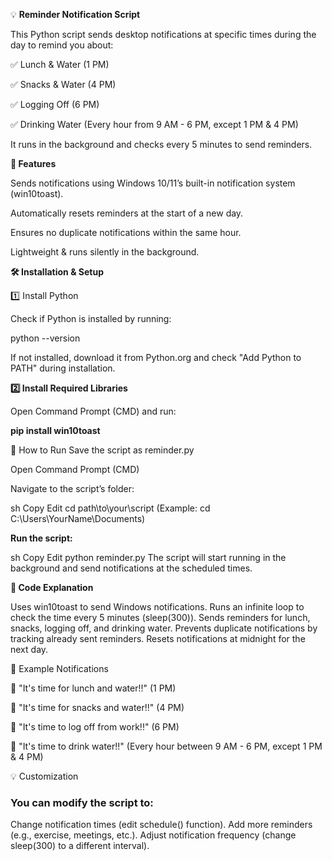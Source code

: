 💡  **Reminder Notification Script**

This Python script sends desktop notifications at specific times during the day to remind you about:

✅ Lunch & Water (1 PM)

✅ Snacks & Water (4 PM)

✅ Logging Off (6 PM)

✅ Drinking Water (Every hour from 9 AM - 6 PM, except 1 PM & 4 PM)

It runs in the background and checks every 5 minutes to send reminders.

**📌 Features**

Sends notifications using Windows 10/11’s built-in notification system (win10toast).

Automatically resets reminders at the start of a new day.

Ensures no duplicate notifications within the same hour.

Lightweight & runs silently in the background.

**🛠️ Installation & Setup**

1️⃣ Install Python

Check if Python is installed by running:

python --version

If not installed, download it from Python.org and check "Add Python to PATH" during installation.

**2️⃣ Install Required Libraries**

Open Command Prompt (CMD) and run:

**pip install win10toast**

🚀 How to Run
Save the script as reminder.py

Open Command Prompt (CMD)

Navigate to the script’s folder:

sh
Copy
Edit
cd path\to\your\script
(Example: cd C:\Users\YourName\Documents)

**Run the script:**

sh
Copy
Edit
python reminder.py
The script will start running in the background and send notifications at the scheduled times.

**📜 Code Explanation**

Uses win10toast to send Windows notifications.
Runs an infinite loop to check the time every 5 minutes (sleep(300)).
Sends reminders for lunch, snacks, logging off, and drinking water.
Prevents duplicate notifications by tracking already sent reminders.
Resets notifications at midnight for the next day.

🎯 Example Notifications

🔔 "It's time for lunch and water!!" (1 PM)

🔔 "It's time for snacks and water!!" (4 PM)

🔔 "It's time to log off from work!!" (6 PM)

🔔 "It's time to drink water!!" (Every hour between 9 AM - 6 PM, except 1 PM & 4 PM)

💡 Customization

### You can modify the script to:

Change notification times (edit schedule() function).
Add more reminders (e.g., exercise, meetings, etc.).
Adjust notification frequency (change sleep(300) to a different interval).
